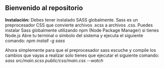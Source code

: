 ## Bienvenido al repositorio
**Instalación:**
Debes tener instalado SASS globalmente.  Sass es un preprocesador CSS que convierte archivos .scss a archivos .css.
Puedes instalar Sass globalmente utilizando npm (Node Package Manager) si tienes Node.js
Abre tu terminal o símbolo del sistema y ejecuta el siguiente comando:
*npm install -g sass*

Ahora simplemente para que el preprocesador sass escuche y compile los cambios que vayas a realizar solo tienes que ejecutar
el siguiente comando: *sass src/main.scss public/css/main.css --watch*